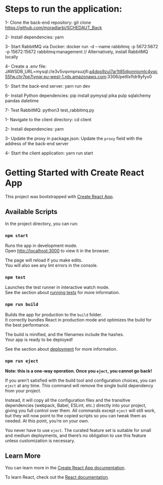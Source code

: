 # Steps to run the application:

1- Clone the back-end repository:
   git clone https://github.com/moradlarbi/SCHEDAUT_Back

2- Install dependencies:
   yarn

3- Start RabbitMQ via Docker:
   docker run -d --name rabbitmq -p 5672:5672 -p 15672:15672 rabbitmq:management
   // Alternatively, install RabbitMQ locally

4- Create a .env file:
   JAWSDB_URL=mysql://e3v5vqvmprsuzjfi:a4dps9zul7ar1t85@onnjomlc4vqc55fw.chr7pe7iynqr.eu-west-1.rds.amazonaws.com:3306/pettlxfldr9yfyx0

5- Start the back-end server:
   yarn run dev

6- Install Python dependencies:
   pip install pymysql pika pulp sqlalchemy pandas datetime

7- Test RabbitMQ:
   python3 test_rabbitmq.py


1- Navigate to the client directory:
   cd client

2- Install dependencies:
   yarn

3- Update the proxy in package.json:
   Update the `proxy` field with the address of the back-end server

4- Start the client application:
   yarn run start


# Getting Started with Create React App

This project was bootstrapped with [Create React App](https://github.com/facebook/create-react-app).

## Available Scripts

In the project directory, you can run:

### `npm start`

Runs the app in development mode.  
Open [http://localhost:3000](http://localhost:3000) to view it in the browser.  

The page will reload if you make edits.  
You will also see any lint errors in the console.

### `npm test`

Launches the test runner in interactive watch mode.  
See the section about [running tests](https://facebook.github.io/create-react-app/docs/running-tests) for more information.

### `npm run build`

Builds the app for production to the `build` folder.  
It correctly bundles React in production mode and optimizes the build for the best performance.  

The build is minified, and the filenames include the hashes.  
Your app is ready to be deployed!

See the section about [deployment](https://facebook.github.io/create-react-app/docs/deployment) for more information.

### `npm run eject`

**Note: this is a one-way operation. Once you `eject`, you cannot go back!**

If you aren’t satisfied with the build tool and configuration choices, you can `eject` at any time. This command will remove the single build dependency from your project.

Instead, it will copy all the configuration files and the transitive dependencies (webpack, Babel, ESLint, etc.) directly into your project, giving you full control over them. All commands except `eject` will still work, but they will now point to the copied scripts so you can tweak them as needed. At this point, you’re on your own.

You never have to use `eject`. The curated feature set is suitable for small and medium deployments, and there’s no obligation to use this feature unless customization is necessary.

## Learn More

You can learn more in the [Create React App documentation](https://facebook.github.io/create-react-app/docs/getting-started).

To learn React, check out the [React documentation](https://reactjs.org/).
